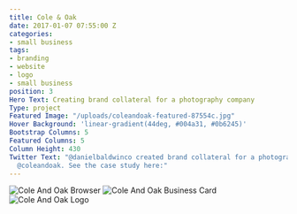 ```yaml
---
title: Cole & Oak
date: 2017-01-07 07:55:00 Z
categories:
- small business
tags:
- branding
- website
- logo
- small business
position: 3
Hero Text: Creating brand collateral for a photography company
Type: project
Featured Image: "/uploads/coleandoak-featured-87554c.jpg"
Hover Background: 'linear-gradient(44deg, #004a31, #0b6245)'
Bootstrap Columns: 5
Featured Columns: 5
Column Height: 430
Twitter Text: "@danielbaldwinco created brand collateral for a photography company,
  @coleandoak. See the case study here:"
---
```


![Cole And Oak Browser](/uploads/coleandoak-browser.jpg)
![Cole And Oak Business Card](/uploads/coleandoak-business-card-wide.jpg)
![Cole And Oak Logo](/uploads/coleandoak-logo.jpg)
